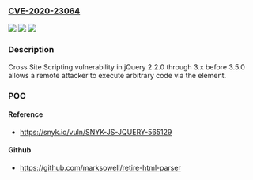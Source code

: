 ### [CVE-2020-23064](https://cve.mitre.org/cgi-bin/cvename.cgi?name=CVE-2020-23064)
![](https://img.shields.io/static/v1?label=Product&message=n%2Fa&color=blue)
![](https://img.shields.io/static/v1?label=Version&message=n%2Fa&color=blue)
![](https://img.shields.io/static/v1?label=Vulnerability&message=n%2Fa&color=brighgreen)

### Description

Cross Site Scripting vulnerability in jQuery 2.2.0 through 3.x before 3.5.0 allows a remote attacker to execute arbitrary code via the <options> element.

### POC

#### Reference
- https://snyk.io/vuln/SNYK-JS-JQUERY-565129

#### Github
- https://github.com/marksowell/retire-html-parser

